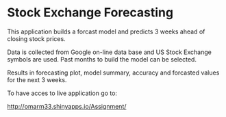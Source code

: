 # Stock Exchange Forecasting

This application builds a forcast model and predicts 3 weeks ahead of closing stock prices.

Data is collected from Google on-line data base and US Stock Exchange symbols are used.
Past months to build the model can be selected.

Results in forecasting plot, model summary, accuracy and forcasted values for the next 3 weeks.

To have acces to live application go to:

http://omarm33.shinyapps.io/Assignment/

